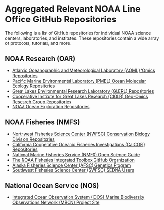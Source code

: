 # Aggregated Relevant NOAA Line Office GitHub Repositories

The following is a list of GitHub repositories for individual NOAA science centers, laboratories, and institutes. These repositories contain a wide array of protocols, tutorials, and more.

## NOAA Research (OAR)

- [Atlantic Oceanographic and Meteorological Laboratory (AOML) ‘Omics Repositories](https://github.com/aomlomics/) <br>
- [Pacific Marine Environmental Laboratory (PMEL) Ocean Molecular Ecology Repositories](https://github.com/NOAA-PMEL/Ocean-Molecular-Ecology) <br>
- [Great Lakes Environmental Research Laboratory (GLERL) Repositories](https://github.com/NOAA-GLERL) <br>
- [Cooperative Institute for Great Lakes Research (CIGLR) Geo-Omics Research Group Repositories ](https://github.com/Geo-omics) <br>
- [NOAA Ocean Exploration Repositories](https://github.com/orgs/NOAA-OceanExploration/) <br>

## NOAA Fisheries (NMFS)

- [Northwest Fisheries Science Center (NWFSC) Conservation Biology Division Repositories](https://github.com/nwfsc-cb)<br>
- [California Cooperative Oceanic Fisheries Investigations (CalCOFI) Repositories](https://github.com/CalCOFI/) <br>
- [National Marine Fisheries Service (NMFS) Open Science Guide](https://nmfs-opensci.github.io/GitHub-Guide/) <br>
- [The NOAA Fisheries Integrated Toolbox GitHub Organization](https://github.com/nmfs-fish-tools)<br>
- [Alaska Fisheries Science Center (AFSC) Genetics Program ](https://github.com/AFSC-Genetics) <br>
- [Southwest Fisheries Science Center (SWFSC) SEDNA Users](https://github.com/sedna-users/overview/blob/main/README.md)

## National Ocean Service (NOS)

- [Integrated Ocean Observation System (IOOS) Marine Biodiversity Observations Network (MBON) Project Site](https://marinebon.github.io/)
